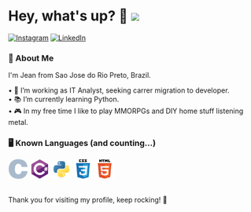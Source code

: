 # Hey, what's up? 👋 ![](https://komarev.com/ghpvc/?username=seasky2&color=blue&style=plastic&label=Visitors)
[![Instagram](https://img.shields.io/badge/-Instagram-E4405F?style=plastic)](https://www.instagram.com/jeanfaquim)
[![LinkedIn](https://img.shields.io/badge/-LinkedIn-0077B5?style=plastic)](https://www.linkedin.com/in/jeanfaqum)

### 👦​ About Me

I'm Jean from Sao Jose do Rio Preto, Brazil.

• 💼 I’m working as IT Analyst, seeking carrer migration to developer.<br>
• 📚​ I’m currently learning Python.<br>
• 🎮​ In my free time I like to play MMORPGs and DIY home stuff listening metal.<br>

### 🖥️​​ Known Languages (and counting...)

<div>
  <img src="https://raw.githubusercontent.com/devicons/devicon/master/icons/c/c-original.svg" height="40" alt="go logo"  />
  <img src="https://raw.githubusercontent.com/devicons/devicon/master/icons/csharp/csharp-original.svg" height="40" alt="go logo"  />
  <img src="https://raw.githubusercontent.com/devicons/devicon/master/icons/python/python-original.svg" height="40" alt="go logo"  />
  <img src="https://raw.githubusercontent.com/devicons/devicon/master/icons/css3/css3-original-wordmark.svg" height="40" alt="go logo"  />
  <img src="https://raw.githubusercontent.com/devicons/devicon/master/icons/html5/html5-original-wordmark.svg" height="40" alt="go logo"  />
</div><br>

Thank you for visiting my profile, keep rocking! 🤘​

